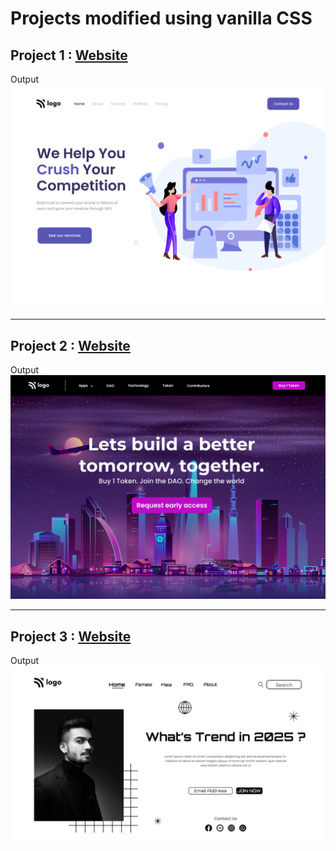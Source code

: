 # Projects modified using vanilla CSS

## Project 1 : [Website](https://swapnil-week3-project1.netlify.app/ "Project 1 preview on netlify")

Output  ![Preview Project 1](https://github.com/swapnilJain1/HTML-CSS-practice/blob/main/Week%2003/Project%2001/output.png?raw=true)
_______________________________________________________________________________________________________________________________________________________________________



## Project 2 : [Website](https://swapnil-week3-project2.netlify.app/ "Project 2 preview on netlify")

Output  ![Preview Project 2](https://github.com/swapnilJain1/HTML-CSS-practice/blob/main/Week%2003/Project%2002/output.png?raw=true)
________________________________________________________________________________________________________________________________________________________________________



## Project 3 : [Website](https://swapnil-week3-project3.netlify.app/ "Project 3 preview on netlify")

Output  ![Preview Project 3](https://github.com/swapnilJain1/HTML-CSS-practice/blob/main/Week%2003/Project%2003/output.png?raw=true)

